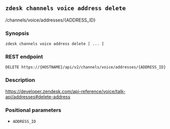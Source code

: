 ## `zdesk channels voice address delete`

/channels/voice/addresses/{ADDRESS_ID}

### Synopsis

    zdesk channels voice address delete [ ... ]

### REST endpoint

    DELETE https://{HOSTNAME}/api/v2/channels/voice/addresses/{ADDRESS_ID}

### Description

https://developer.zendesk.com/api-reference/voice/talk-api/addresses#delete-address

### Positional parameters

* `ADDRESS_ID`

